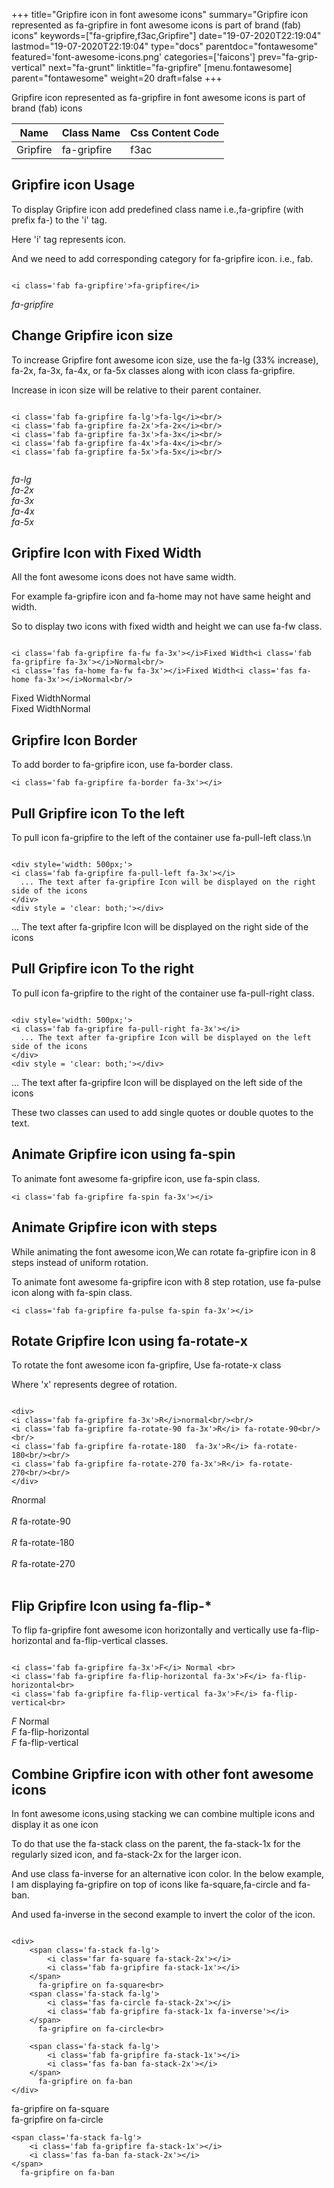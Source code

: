 +++
title="Gripfire icon in font awesome icons"
summary="Gripfire icon represented as fa-gripfire in font awesome icons is part of brand (fab) icons"
keywords=["fa-gripfire,f3ac,Gripfire"]
date="19-07-2020T22:19:04"
lastmod="19-07-2020T22:19:04"
type="docs"
parentdoc="fontawesome"
featured='font-awesome-icons.png'
categories=['faicons']
prev="fa-grip-vertical"
next="fa-grunt"
linktitle="fa-gripfire"
[menu.fontawesome]
parent="fontawesome"
weight=20
draft=false
+++


Gripfire icon represented as fa-gripfire in font awesome icons is part of brand (fab) icons

<div class='table-responsive'><table class='table'><thead><tr><th>Name</th><th>Class Name</th><th>Css Content Code</th></tr></thead><tbody><tr><td>Gripfire</td><td>fa-gripfire</td><td>f3ac</td></tr></tbody></table></div>



## Gripfire icon Usage

To display Gripfire icon add predefined class name i.e.,fa-gripfire (with prefix fa-) to the 'i' tag.

Here 'i' tag represents icon.

And we need to add corresponding category for fa-gripfire icon. i.e., fab.


```

<i class='fab fa-gripfire'>fa-gripfire</i>
```

<i class='fab fa-gripfire'>fa-gripfire</i>




## Change Gripfire icon size
To increase Gripfire font awesome icon size, use the fa-lg (33% increase), fa-2x, fa-3x, fa-4x, or fa-5x classes along with icon class fa-gripfire.

Increase in icon size will be relative to their parent container. 

```

<i class='fab fa-gripfire fa-lg'>fa-lg</i><br/>
<i class='fab fa-gripfire fa-2x'>fa-2x</i><br/>
<i class='fab fa-gripfire fa-3x'>fa-3x</i><br/>
<i class='fab fa-gripfire fa-4x'>fa-4x</i><br/>
<i class='fab fa-gripfire fa-5x'>fa-5x</i><br/>
            
```

<i class='fab fa-gripfire fa-lg'>fa-lg</i><br/>
<i class='fab fa-gripfire fa-2x'>fa-2x</i><br/>
<i class='fab fa-gripfire fa-3x'>fa-3x</i><br/>
<i class='fab fa-gripfire fa-4x'>fa-4x</i><br/>
<i class='fab fa-gripfire fa-5x'>fa-5x</i><br/>
            



## Gripfire Icon with Fixed Width 

All the font awesome icons does not have same width.

For example fa-gripfire icon and fa-home may not have same height and width.

So to display two icons with fixed width and height we can use fa-fw class.


```

<i class='fab fa-gripfire fa-fw fa-3x'></i>Fixed Width<i class='fab fa-gripfire fa-3x'></i>Normal<br/>
<i class='fas fa-home fa-fw fa-3x'></i>Fixed Width<i class='fas fa-home fa-3x'></i>Normal<br/>
```

<i class='fab fa-gripfire fa-fw fa-3x'></i>Fixed Width<i class='fab fa-gripfire fa-3x'></i>Normal<br/>
<i class='fas fa-home fa-fw fa-3x'></i>Fixed Width<i class='fas fa-home fa-3x'></i>Normal<br/>



## Gripfire Icon Border 

To add border to fa-gripfire icon, use fa-border class.


```
<i class='fab fa-gripfire fa-border fa-3x'></i>

```
<i class='fab fa-gripfire fa-border fa-3x'></i>





## Pull Gripfire icon To the left

To pull icon fa-gripfire to the left of the container use fa-pull-left class.\n

```

<div style='width: 500px;'>
<i class='fab fa-gripfire fa-pull-left fa-3x'></i>
  ... The text after fa-gripfire Icon will be displayed on the right side of the icons
</div>
<div style = 'clear: both;'></div>
```

<div style='width: 500px;'>
<i class='fab fa-gripfire fa-pull-left fa-3x'></i>
  ... The text after fa-gripfire Icon will be displayed on the right side of the icons
</div>
<div style = 'clear: both;'></div>




## Pull Gripfire icon To the right
To pull icon fa-gripfire to the right of the container use fa-pull-right class.

```

<div style='width: 500px;'>
<i class='fab fa-gripfire fa-pull-right fa-3x'></i>
  ... The text after fa-gripfire Icon will be displayed on the left side of the icons
</div>
<div style = 'clear: both;'></div>
```

<div style='width: 500px;'>
<i class='fab fa-gripfire fa-pull-right fa-3x'></i>
  ... The text after fa-gripfire Icon will be displayed on the left side of the icons
</div>
<div style = 'clear: both;'></div>

These two classes can used to add single quotes or double quotes to the text.


## Animate Gripfire icon using fa-spin
To animate font awesome fa-gripfire icon, use fa-spin class.

```
<i class='fab fa-gripfire fa-spin fa-3x'></i>
```
<i class='fab fa-gripfire fa-spin fa-3x'></i>




## Animate Gripfire icon with steps
While animating the font awesome icon,We can rotate fa-gripfire icon in 8 steps instead of uniform rotation.

To animate font awesome fa-gripfire icon with 8 step rotation, use fa-pulse icon along with fa-spin class.


```
<i class='fab fa-gripfire fa-pulse fa-spin fa-3x'></i>

```
<i class='fab fa-gripfire fa-pulse fa-spin fa-3x'></i>





## Rotate Gripfire Icon using fa-rotate-x
To rotate the font awesome icon fa-gripfire, Use fa-rotate-x class

Where 'x' represents degree of rotation.


```

<div>
<i class='fab fa-gripfire fa-3x'>R</i>normal<br/><br/>
<i class='fab fa-gripfire fa-rotate-90 fa-3x'>R</i> fa-rotate-90<br/><br/> 
<i class='fab fa-gripfire fa-rotate-180  fa-3x'>R</i> fa-rotate-180<br/><br/> 
<i class='fab fa-gripfire fa-rotate-270 fa-3x'>R</i> fa-rotate-270<br/><br/>
</div>
```

<div>
<i class='fab fa-gripfire fa-3x'>R</i>normal<br/><br/>
<i class='fab fa-gripfire fa-rotate-90 fa-3x'>R</i> fa-rotate-90<br/><br/> 
<i class='fab fa-gripfire fa-rotate-180  fa-3x'>R</i> fa-rotate-180<br/><br/> 
<i class='fab fa-gripfire fa-rotate-270 fa-3x'>R</i> fa-rotate-270<br/><br/>
</div>




## Flip Gripfire Icon using fa-flip-*
To flip fa-gripfire font awesome icon horizontally and vertically use fa-flip-horizontal and fa-flip-vertical classes. 

```

<i class='fab fa-gripfire fa-3x'>F</i> Normal <br>
<i class='fab fa-gripfire fa-flip-horizontal fa-3x'>F</i> fa-flip-horizontal<br>
<i class='fab fa-gripfire fa-flip-vertical fa-3x'>F</i> fa-flip-vertical<br>
```

<i class='fab fa-gripfire fa-3x'>F</i> Normal <br>
<i class='fab fa-gripfire fa-flip-horizontal fa-3x'>F</i> fa-flip-horizontal<br>
<i class='fab fa-gripfire fa-flip-vertical fa-3x'>F</i> fa-flip-vertical<br>




## Combine Gripfire icon with other font awesome icons
In font awesome icons,using stacking we can combine multiple icons and display it as one icon 

To do that use the fa-stack class on the parent, the fa-stack-1x for the regularly sized icon, and fa-stack-2x for the larger icon.

And use class fa-inverse for an alternative icon color. 
In the below example, I am displaying fa-gripfire on top of icons like fa-square,fa-circle and fa-ban.

And used fa-inverse in the second example to invert the color of the icon.

```

<div>
    <span class='fa-stack fa-lg'>
        <i class='far fa-square fa-stack-2x'></i>
        <i class='fab fa-gripfire fa-stack-1x'></i>
    </span>
      fa-gripfire on fa-square<br>
    <span class='fa-stack fa-lg'>
        <i class='fas fa-circle fa-stack-2x'></i>
        <i class='fab fa-gripfire fa-stack-1x fa-inverse'></i>
    </span>
      fa-gripfire on fa-circle<br>

    <span class='fa-stack fa-lg'>
        <i class='fab fa-gripfire fa-stack-1x'></i>
        <i class='fas fa-ban fa-stack-2x'></i>
    </span>
      fa-gripfire on fa-ban
</div>
```

<div>
    <span class='fa-stack fa-lg'>
        <i class='far fa-square fa-stack-2x'></i>
        <i class='fab fa-gripfire fa-stack-1x'></i>
    </span>
      fa-gripfire on fa-square<br>
    <span class='fa-stack fa-lg'>
        <i class='fas fa-circle fa-stack-2x'></i>
        <i class='fab fa-gripfire fa-stack-1x fa-inverse'></i>
    </span>
      fa-gripfire on fa-circle<br>

    <span class='fa-stack fa-lg'>
        <i class='fab fa-gripfire fa-stack-1x'></i>
        <i class='fas fa-ban fa-stack-2x'></i>
    </span>
      fa-gripfire on fa-ban
</div>






